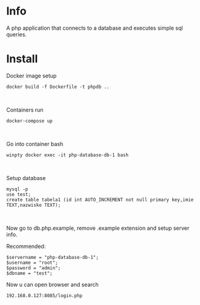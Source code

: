 # Info
A php application that connects to a database and executes simple sql queries.<br>
# Install <br>
Docker image setup<br>
```
docker build -f Dockerfile -t phpdb .. 
```

<br>

Containers run

```
docker-compose up
```

<br>

Go into container bash 

```
winpty docker exec -it php-database-db-1 bash 
```

<br>

Setup database

```
mysql -p
use test; 
create table tabela1 (id int AUTO_INCREMENT not null primary key,imie TEXT,nazwisko TEXT);
```

<br>

Now go to db.php.example, remove .example extension and setup server info. <br>

Recommended:
```
$servername = "php-database-db-1";
$username = "root";
$password = "admin";
$dbname = "test";
```

Now u can open browser and search

```
192.168.0.127:8085/login.php
```
